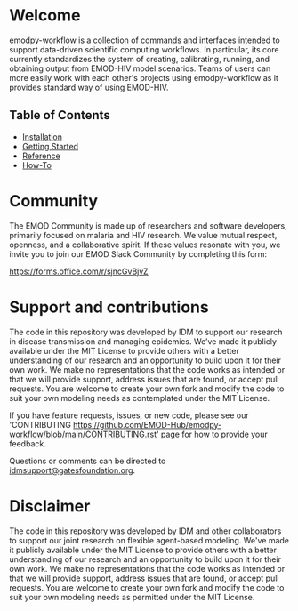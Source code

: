 # Welcome

emodpy-workflow is a collection of commands and interfaces intended to support data-driven scientific computing 
workflows. In particular, its core currently standardizes the system of creating, calibrating, running, and obtaining 
output from EMOD-HIV model scenarios. Teams of users can more easily work with each other's projects using 
emodpy-workflow as it provides standard way of using EMOD-HIV.

## Table of Contents
- [Installation](installation.md)
- [Getting Started](tutorials/getting_started.md)
- [Reference](reference/reference_overview.md)
- [How-To](how_to/how_to_index.md)

# Community

The EMOD Community is made up of researchers and software developers, primarily focused on malaria and HIV research.
We value mutual respect, openness, and a collaborative spirit. If these values resonate with you, 
we invite you to join our EMOD Slack Community by completing this form:

https://forms.office.com/r/sjncGvBjvZ

# Support and contributions

The code in this repository was developed by IDM to support our research in disease
transmission and managing epidemics. We’ve made it publicly available under the MIT
License to provide others with a better understanding of our research and an opportunity
to build upon it for their own work. We make no representations that the code works as
intended or that we will provide support, address issues that are found, or accept pull
requests. You are welcome to create your own fork and modify the code to suit your own
modeling needs as contemplated under the MIT License.

If you have feature requests, issues, or new code, please see our
'CONTRIBUTING <https://github.com/EMOD-Hub/emodpy-workflow/blob/main/CONTRIBUTING.rst>' page
for how to provide your feedback.

Questions or comments can be directed to [idmsupport@gatesfoundation.org](<mailto:idmsupport@gatesfoundation.org>).

# Disclaimer

The code in this repository was developed by IDM and other collaborators to support our joint research on flexible agent-based modeling.
 We've made it publicly available under the MIT License to provide others with a better understanding of our research and an opportunity to build upon it for 
 their own work. We make no representations that the code works as intended or that we will provide support, address issues that are found, or accept pull requests.
 You are welcome to create your own fork and modify the code to suit your own modeling needs as permitted under the MIT License.

